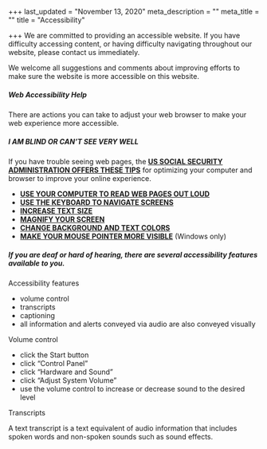 +++
last_updated = "November 13, 2020"
meta_description = ""
meta_title = ""
title = "Accessibility"

+++
We are committed to providing an accessible website. If you have difficulty accessing content, or having difficulty navigating throughout our website, please contact us immediately.

We welcome all suggestions and comments about improving efforts to make sure the website is more accessible on this website.

##### Web Accessibility Help

There are actions you can take to adjust your web browser to make your web experience more accessible.

##### I AM BLIND OR CAN’T SEE VERY WELL

If you have trouble seeing web pages, the [**US SOCIAL SECURITY ADMINISTRATION OFFERS THESE TIPS**](https://www.ssa.gov/accessibility/) for optimizing your computer and browser to improve your online experience.

* [**USE YOUR COMPUTER TO READ WEB PAGES OUT LOUD**](https://www.ssa.gov/accessibility/)
* [**USE THE KEYBOARD TO NAVIGATE SCREENS**](https://www.ssa.gov/accessibility/keyboard_nav.html)
* [**INCREASE TEXT SIZE**](https://www.ssa.gov/accessibility/textsize.html)
* [**MAGNIFY YOUR SCREEN**](https://www.ssa.gov/accessibility/magnifyscreen.html)
* [**CHANGE BACKGROUND AND TEXT COLORS**](https://www.ssa.gov/accessibility/changecolors.html)
* [**MAKE YOUR MOUSE POINTER MORE VISIBLE**](https://www.ssa.gov/accessibility/mousepointer.html) (Windows only)

##### If you are deaf or hard of hearing, there are several accessibility features available to you.

Accessibility features

* volume control
* transcripts
* captioning
* all information and alerts conveyed via audio are also conveyed visually

Volume control

* click the Start button
* click “Control Panel”
* click “Hardware and Sound”
* click “Adjust System Volume”
* use the volume control to increase or decrease sound to the desired level

Transcripts

A text transcript is a text equivalent of audio information that includes spoken words and non-spoken sounds such as sound effects.